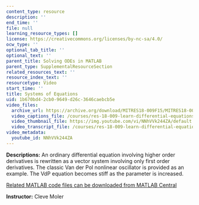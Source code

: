 ```yaml
---
content_type: resource
description: ''
end_time: ''
file: null
learning_resource_types: []
license: https://creativecommons.org/licenses/by-nc-sa/4.0/
ocw_type: ''
optional_tab_title: ''
optional_text: ''
parent_title: Solving ODEs in MATLAB
parent_type: SupplementalResourceSection
related_resources_text: ''
resource_index_text: ''
resourcetype: Video
start_time: ''
title: Systems of Equations
uid: 1b670bd4-2cb0-9649-d26c-3646caebcb5e
video_files:
  archive_url: https://archive.org/download/MITRES18-009F15/MITRES18-009F15_odes_08_300k.mp4
  video_captions_file: /courses/res-18-009-learn-differential-equations-up-close-with-gilbert-strang-and-cleve-moler-fall-2015/9bafc941cfbc5f2ca4ca7c044665e8d6_NNhVVk244ZA.vtt
  video_thumbnail_file: https://img.youtube.com/vi/NNhVVk244ZA/default.jpg
  video_transcript_file: /courses/res-18-009-learn-differential-equations-up-close-with-gilbert-strang-and-cleve-moler-fall-2015/11b30c99c1850102677367d3683685e2_NNhVVk244ZA.pdf
video_metadata:
  youtube_id: NNhVVk244ZA
---
```


**Descriptions:** An ordinary differential equation involving higher order derivatives is rewritten as a vector system involving only first order derivatives. The classic Van der Pol nonlinear oscillator is provided as an example. The VdP equation becomes stiff as the parameter is increased.

[Related MATLAB code files can be downloaded from MATLAB Central](http://www.mathworks.com/matlabcentral/fileexchange/54611)

**Instructor:** Cleve Moler

